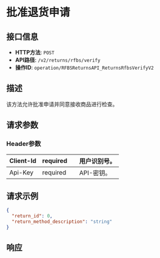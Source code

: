 # 批准退货申请

## 接口信息

- **HTTP方法**: `POST`
- **API路径**: `/v2/returns/rfbs/verify`
- **操作ID**: `operation/RFBSReturnsAPI_ReturnsRfbsVerifyV2`

## 描述

该方法允许批准申请并同意接收商品进行检查。

## 请求参数

### Header参数

| Client-Id | required |  | 用户识别号。 |
|---|---|---|---|
| Api-Key | required |  | API-密钥。 |

## 请求示例

```json
{
  "return_id": 0,
  "return_method_description": "string"
}
```

## 响应
